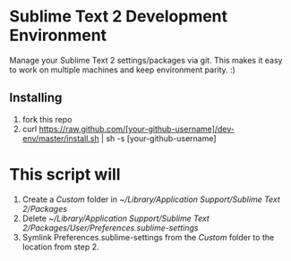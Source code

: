 Sublime Text 2 Development Environment
======================================

Manage your Sublime Text 2 settings/packages via git. This makes it easy to work on
multiple machines and keep environment parity. :)

Installing
----------
1. fork this repo
2. curl https://raw.github.com/[your-github-username]/dev-env/master/install.sh | sh -s [your-github-username]

# This script will

1. Create a *Custom* folder in *~/Library/Application Support/Sublime Text 2/Packages* 
2. Delete *~/Library/Application Support/Sublime Text 2/Packages/User/Preferences.sublime-settings* 
3. Symlink Preferences.sublime-settings from the *Custom* folder to the location from step 2.